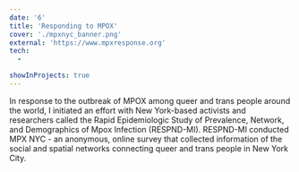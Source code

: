 ```yaml
---
date: '6'
title: 'Responding to MPOX'
cover: './mpxnyc_banner.png'
external: 'https://www.mpxresponse.org'
tech:
  - 

showInProjects: true
---
```


In response to the outbreak of MPOX among queer and trans people around the world, I initiated an effort with New York-based activists and researchers called the Rapid Epidemiologic Study of Prevalence, Network, and Demographics of Mpox Infection (RESPND-MI). RESPND-MI conducted MPX NYC - an anonymous, online survey that collected information of the social and spatial networks connecting queer and trans people in New York City.


